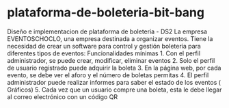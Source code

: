 # plataforma-de-boleteria-bit-bang
Diseño e implementacion de plataforma de boleteria - DS2 La empresa EVENTOSCHOCLO, una empresa destinada a organizar eventos. Tiene la necesidad de crear un software para control y gestión boletería para diferentes tipos de eventos: Funcionalidades mínimas 1. Con el perfil administrador, se puede crear, modificar, eliminar eventos 2. Solo el perfil de usuario registrado puede adquirir la boleta 3. En la página web, por cada evento, se debe ver el aforo y el número de boletas permitas 4. El perfil administrador puede realizar informes para saber el estado de los eventos ( Gráficos) 5. Cada vez que un usuario compre una boleta, esta le debe llegar al correo electrónico con un código QR
